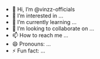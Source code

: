 - 👋 Hi, I’m @vinzz-officials
- 👀 I’m interested in ...
- 🌱 I’m currently learning ...
- 💞️ I’m looking to collaborate on ...
- 📫 How to reach me ...
- 😄 Pronouns: ...
- ⚡ Fun fact: ...

<!---
vinzz-officials/vinzz-officials is a ✨ special ✨ repository because its `README.md` (this file) appears on your GitHub profile.
You can click the Preview link to take a look at your changes.
--->
